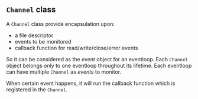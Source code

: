 <!--
 Copyright (c) 2021 Qizhou Guo
 
 This software is released under the MIT License.
 https://opensource.org/licenses/MIT
-->

## `Channel` class

A `Channel` class provide encapsulation upon:

* a file descriptor
* events to be monitored
* callback function for read/write/close/error events

So it can be considered as the _event_ object for an eventloop. 
Each `Channel` object belongs only to one eventloop throughout 
its lifetime. Each eventloop can have multiple `Channel` as 
_events_ to monitor.


When certain event happens, it will run the callback function 
which is registered in the `Channel`. 

